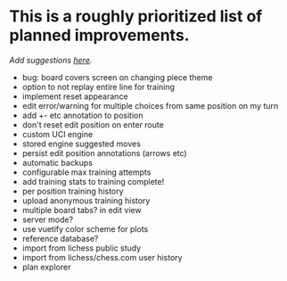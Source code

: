 # This is a roughly prioritized list of planned improvements.

_Add suggestions [here](https://github.com/theProgramLuke/chess_opening_drills/issues)._

- bug: board covers screen on changing piece theme
- option to not replay entire line for training
- implement reset appearance
- edit error/warning for multiple choices from same position on my turn
- add +- etc annotation to position
- don't reset edit position on enter route
- custom UCI engine
- stored engine suggested moves
- persist edit position annotations (arrows etc)
- automatic backups
- configurable max training attempts
- add training stats to training complete!
- per position training history
- upload anonymous training history
- multiple board tabs? in edit view
- server mode?
- use vuetify color scheme for plots
- reference database?
- import from lichess public study
- import from lichess/chess.com user history
- plan explorer
